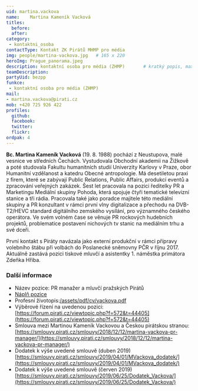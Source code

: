 ```yaml
---
uid: martina.vackova
name:    Martina Kameník Vacková
titles:
  before: 
  after:
category:                
 - kontaktni_osoba
contactType: Kontakt ZK Pirátů MHMP pro média
img: people/martina-vackova.jpg   # 165 x 220
heroImg: Prague_panorama.jpeg
description: kontaktní osoba pro média (ZHMP)   	# kratký popis, max 160 znaků
teamDescription:
partyUid: bezpp
funkce:
 - kontaktní osoba pro média (ZHMP)
mail:
- martina.vackova@pirati.cz
mob: +420 725 926 422
profiles:
  github:       
  facebook:    
  twitter: 		  
  flickr:		  
ordpak: 4
---
```


**Bc. Martina Kameník Vacková** (19. 8. 1988) pochází z Neustupova, malé vesnice ve středních Čechách. Vystudovala Obchodní akademii na Žižkově a poté studovala Fakultu humanitních studií Univerzity Karlovy v Praze, obor Humanitní vzdělanost a katedru Obecné antropologie. Má desetiletou praxi z firem, které se zabývají Public Relations, Public Affairs, produkcí eventů a zpracování veřejných zakázek. Šest let pracovala na pozici ředitelky PR a Marketingu Mediální skupiny Pohoda, která spojuje čtyři tematické televizní stanice a tři rádia. Pracovala také jako poradce majitele této mediální skupiny a PR konzultant v rámci první vlny digitalizace a přechodu na DVB-T2/HEVC standard digitálního zemského vysílání, pro významného českého operátora. Ve svém volném čase se věnuje PR rockových hudebních projektů, problematice postavení nichových tv stanic na mediálním trhu a své dceři.

První kontakt s Piráty navázala jako externí produkční v rámci přípravy volebního štábu při volbách do Poslanecké sněmovny PČR v říjnu 2017. Aktuálně zastává pozici tiskové mluvčí a asistentky 1. náměstka primátora Zdeňka Hřiba.

### Další informace

* Název pozice: PR manažer a mluvčí pražských Pirátů
* [Náplň pozice](https://mrak.pirati.cz/apps/files/?dir=/Assets/praha/pdf/napln-prace&openfile=693268)
* Profesní životopis:[/assets/pdf/cv/vackova.pdf](https://mrak.pirati.cz/apps/files/?dir=/Assets/praha/pdf/cv&openfile=693288)
* Výběrové řízení na uvedenou pozici: [https://forum.pirati.cz/viewtopic.php?f=572&t=44405](https://forum.pirati.cz/viewtopic.php?f=572&t=44405)
* Smlouva mezi Martinou Kameník Vackovou a Českou pirátskou stranou: [https://smlouvy.pirati.cz/smlouvy/2018/12/12/martina-vackova-pr-manager/](https://smlouvy.pirati.cz/smlouvy/2018/12/12/martina-vackova-pr-manager/)
* Dodatek k výše uvedené smlouvě (duben 2019) [https://smlouvy.pirati.cz/smlouvy/2019/04/01/MVackova_dodatek/](https://smlouvy.pirati.cz/smlouvy/2019/04/01/MVackova_dodatek/)
* Dodatek k výše uvedené smlouvě (červen 2019) [https://smlouvy.pirati.cz/smlouvy/2019/06/25/Dodatek_Vackova/](https://smlouvy.pirati.cz/smlouvy/2019/06/25/Dodatek_Vackova/)
